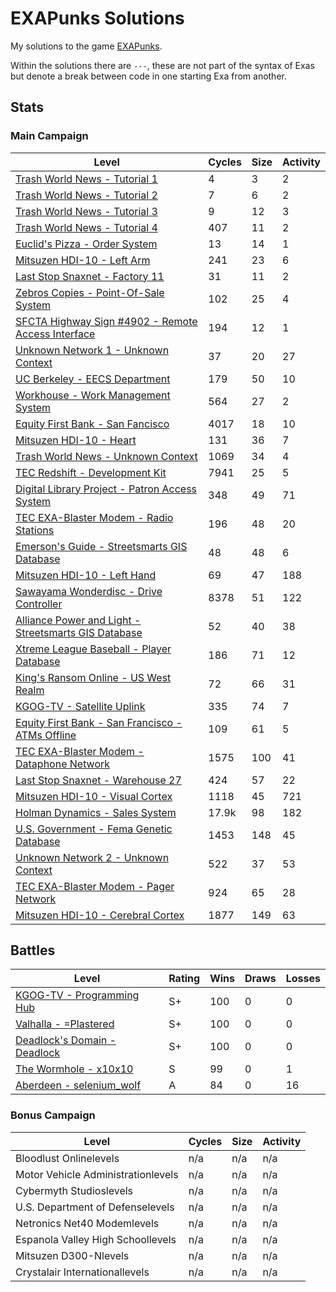 # EXAPunks Solutions

My solutions to the game [EXAPunks](https://store.steampowered.com/app/716490/EXAPUNKS/).

Within the solutions there are `---`, these are not part of the syntax of Exas but denote a break between code in one starting Exa from another.

## Stats

### Main Campaign

| Level | Cycles | Size | Activity |
| - | - | - | - |
| [Trash World News - Tutorial 1](levels/01-trash-world-news-tutorial-1) | 4  | 3  | 2  |
| [Trash World News - Tutorial 2](levels/02-trash-world-news-tutorial-2) | 7  | 6  | 2  |
| [Trash World News - Tutorial 3](levels/03-trash-world-news-tutorial-3) | 9  | 12  | 3  |
| [Trash World News - Tutorial 4](levels/04-trash-world-news-tutorial-4) | 407  | 11  | 2  |
| [Euclid's Pizza - Order System](levels/05-euclids-pizza-order-system) | 13  | 14  | 1  |
| [Mitsuzen HDI-10 - Left Arm](levels/06-mitsuzen-hdi-10-left-arm) | 241  | 23  | 6  |
| [Last Stop Snaxnet - Factory 11](levels/07-last-stop-snaxnet-factory-11) | 31  | 11  | 2  |
| [Zebros Copies - Point-Of-Sale System](levels/08-zebros-copies-point-of-sale-system) | 102  | 25  | 4  |
| [SFCTA Highway Sign #4902 - Remote Access Interface](levels/09-sfcta-highway-sign-4902-remote-access-interface) | 194  | 12  | 1  |
| [Unknown Network 1 - Unknown Context](levels/10-unknown-network-1-unknown-context) | 37  | 20  | 27  |
| [UC Berkeley - EECS Department](levels/11-uc-berkeley-eecs-department) | 179  | 50  | 10  |
| [Workhouse - Work Management System](levels/12-workhouse-work-management-system) | 564  | 27  | 2  |
| [Equity First Bank - San Fancisco](levels/13-equity-first-bank-san-francisco) | 4017 | 18 | 10  |
| [Mitsuzen HDI-10 - Heart](levels/14-mitsuzen-hdi-10-heart) | 131 | 36  | 7  |
| [Trash World News - Unknown Context](levels/15-trash-world-news-unknown-context) | 1069 | 34 | 4 |
| [TEC Redshift - Development Kit](levels/16-tec-redshift-development-kit) | 7941  | 25 | 5  |
| [Digital Library Project - Patron Access System](levels/17-digital-library-project-patron-access-system) | 348 | 49 | 71 |
| [TEC EXA-Blaster Modem - Radio Stations](levels/18-tec-exa-blaster-modem-radio-stations) | 196 | 48 | 20  |
| [Emerson's Guide - Streetsmarts GIS Database](levels/19-emersonsguide-streetsmarts-gis-database) | 48 | 48  | 6  |
| [Mitsuzen HDI-10 - Left Hand](levels/20-mitsuzen-hdi-10-left-hand) | 69 | 47 | 188 |
| [Sawayama Wonderdisc - Drive Controller](levels/21-sawayama-wonderdisc-drive-controller) | 8378  | 51 | 122 |
| [Alliance Power and Light - Streetsmarts GIS Database](levels/22-alliance-power-and-light-streetsmarts-gis-database) | 52 | 40 | 38 |
| [Xtreme League Baseball - Player Database](levels/23-xtreme-league-baseball-player-database) | 186 | 71 | 12 |
| [King's Ransom Online - US West Realm](levels/24-kings-ransom-online-us-west-realm) | 72 | 66 | 31 |
| [KGOG-TV - Satellite Uplink](levels/25-kgog-tv-satellite-uplink) | 335 | 74 | 7 |
| [Equity First Bank - San Francisco - ATMs Offline](levels/26-equity-first-bank-san-francisco-atms-offline) | 109 | 61 | 5  |
| [TEC EXA-Blaster Modem - Dataphone Network](levels/27-tec-exa-blaster-modem-dataphone-network) | 1575  | 100 | 41  |
| [Last Stop Snaxnet - Warehouse 27](levels/28-last-stop-snaxnet-warehouse-27) | 424 | 57 | 22 |
| [Mitsuzen HDI-10 - Visual Cortex](levels/29-mitsuzen-hdi-10-visual-cortex) | 1118 | 45 | 721  |
| [Holman Dynamics - Sales System](levels/30-holman-dynamics-sales-system) | 17.9k | 98  | 182  |
| [U.S. Government - Fema Genetic Database](levels/31-us-government-fema-genetic-database) | 1453 | 148 | 45  |
| [Unknown Network 2 - Unknown Context](levels/32-unknown-network-2-unknown-context) | 522 | 37 | 53 |
| [TEC EXA-Blaster Modem - Pager Network](levels/33-tec-exa-blaster-modem-pager-network) | 924 | 65 | 28 |
| [Mitsuzen HDI-10 - Cerebral Cortex](levels/34-mitsuzen-hdi-10-cerebal-cortex) | 1877 | 149  | 63  |

## Battles

| Level                                                        | Rating | Wins | Draws | Losses |
| ------------------------------------------------------------ | ------ | ---- | ----- | ------ |
| [KGOG-TV - Programming Hub](battles/01-kgog-tv-programming-hub) | S+     | 100  | 0     | 0      |
| [Valhalla - =Plastered](battles/02-valhalla-plastered)       | S+     | 100  | 0     | 0      |
| [Deadlock's Domain - Deadlock](battles/03-deadlocks-domain-deadlock) | S+     | 100  | 0     | 0      |
| [The Wormhole - x10x10](battles/04-the-wormhole-x10x10x)     | S     | 99  | 0     | 1      |
| [Aberdeen - selenium_wolf](battles/05-aberdeen-selenium_wolf) | A     | 84  | 0     | 16      |

### Bonus Campaign

| Level | Cycles | Size | Activity |
| - | - | - | - |
| Bloodlust Onlinelevels | n/a | n/a | n/a |
| Motor Vehicle Administrationlevels | n/a | n/a | n/a |
| Cybermyth Studioslevels | n/a | n/a | n/a |
| U.S. Department of Defenselevels | n/a | n/a | n/a |
| Netronics Net40 Modemlevels | n/a | n/a | n/a |
| Espanola Valley High Schoollevels | n/a | n/a | n/a |
| Mitsuzen D300-Nlevels | n/a | n/a | n/a |
| Crystalair Internationallevels | n/a | n/a | n/a |
